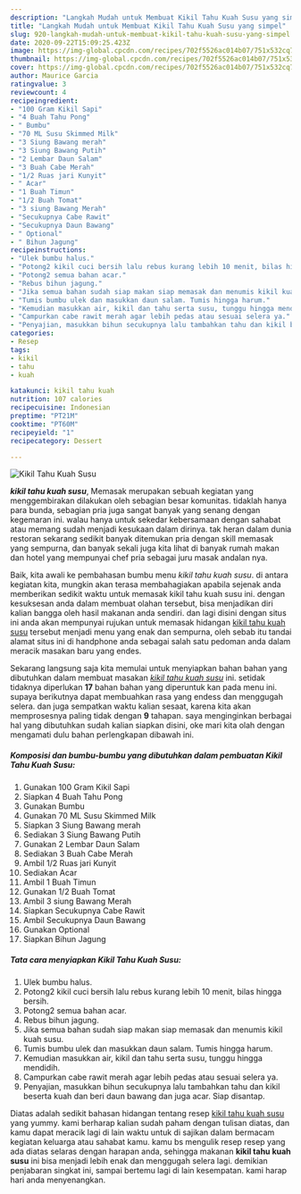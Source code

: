 ```yaml
---
description: "Langkah Mudah untuk Membuat Kikil Tahu Kuah Susu yang simpel"
title: "Langkah Mudah untuk Membuat Kikil Tahu Kuah Susu yang simpel"
slug: 920-langkah-mudah-untuk-membuat-kikil-tahu-kuah-susu-yang-simpel
date: 2020-09-22T15:09:25.423Z
image: https://img-global.cpcdn.com/recipes/702f5526ac014b07/751x532cq70/kikil-tahu-kuah-susu-foto-resep-utama.jpg
thumbnail: https://img-global.cpcdn.com/recipes/702f5526ac014b07/751x532cq70/kikil-tahu-kuah-susu-foto-resep-utama.jpg
cover: https://img-global.cpcdn.com/recipes/702f5526ac014b07/751x532cq70/kikil-tahu-kuah-susu-foto-resep-utama.jpg
author: Maurice Garcia
ratingvalue: 3
reviewcount: 4
recipeingredient:
- "100 Gram Kikil Sapi"
- "4 Buah Tahu Pong"
- " Bumbu"
- "70 ML Susu Skimmed Milk"
- "3 Siung Bawang merah"
- "3 Siung Bawang Putih"
- "2 Lembar Daun Salam"
- "3 Buah Cabe Merah"
- "1/2 Ruas jari Kunyit"
- " Acar"
- "1 Buah Timun"
- "1/2 Buah Tomat"
- "3 siung Bawang Merah"
- "Secukupnya Cabe Rawit"
- "Secukupnya Daun Bawang"
- " Optional"
- " Bihun Jagung"
recipeinstructions:
- "Ulek bumbu halus."
- "Potong2 kikil cuci bersih lalu rebus kurang lebih 10 menit, bilas hingga bersih."
- "Potong2 semua bahan acar."
- "Rebus bihun jagung."
- "Jika semua bahan sudah siap makan siap memasak dan menumis kikil kuah susu."
- "Tumis bumbu ulek dan masukkan daun salam. Tumis hingga harum."
- "Kemudian masukkan air, kikil dan tahu serta susu, tunggu hingga mendidih."
- "Campurkan cabe rawit merah agar lebih pedas atau sesuai selera ya."
- "Penyajian, masukkan bihun secukupnya lalu tambahkan tahu dan kikil beserta kuah dan beri daun bawang dan juga acar. Siap disantap."
categories:
- Resep
tags:
- kikil
- tahu
- kuah

katakunci: kikil tahu kuah 
nutrition: 107 calories
recipecuisine: Indonesian
preptime: "PT21M"
cooktime: "PT60M"
recipeyield: "1"
recipecategory: Dessert

---
```



![Kikil Tahu Kuah Susu](https://img-global.cpcdn.com/recipes/702f5526ac014b07/751x532cq70/kikil-tahu-kuah-susu-foto-resep-utama.jpg)

<b><i>kikil tahu kuah susu</i></b>, Memasak merupakan sebuah kegiatan yang menggembirakan dilakukan oleh sebagian besar komunitas. tidaklah hanya para bunda, sebagian pria juga sangat banyak yang senang dengan kegemaran ini. walau hanya untuk sekedar kebersamaan dengan sahabat atau memang sudah menjadi kesukaan dalam dirinya. tak heran dalam dunia restoran sekarang sedikit banyak ditemukan pria dengan skill memasak yang sempurna, dan banyak sekali juga kita lihat di banyak rumah makan dan hotel yang mempunyai chef pria sebagai juru masak andalan nya.

Baik, kita awali ke pembahasan bumbu menu <i>kikil tahu kuah susu</i>. di antara kegiatan kita, mungkin akan terasa membahagiakan apabila sejenak anda memberikan sedikit waktu untuk memasak kikil tahu kuah susu ini. dengan kesuksesan anda dalam membuat olahan tersebut, bisa menjadikan diri kalian bangga oleh hasil makanan anda sendiri. dan lagi disini dengan situs ini anda akan mempunyai rujukan untuk memasak hidangan <u>kikil tahu kuah susu</u> tersebut menjadi menu yang enak dan sempurna, oleh sebab itu tandai alamat situs ini di handphone anda sebagai salah satu pedoman anda dalam meracik masakan baru yang endes.




Sekarang langsung saja kita memulai untuk menyiapkan bahan bahan yang dibutuhkan dalam membuat masakan <u><i>kikil tahu kuah susu</i></u> ini. setidak tidaknya diperlukan <b>17</b> bahan bahan yang diperuntuk kan pada menu ini. supaya berikutnya dapat membuahkan rasa yang endess dan menggugah selera. dan juga sempatkan waktu kalian sesaat, karena kita akan memprosesnya paling tidak dengan <b>9</b> tahapan. saya menginginkan berbagai hal yang dibutuhkan sudah kalian siapkan disini, oke mari kita olah dengan mengamati dulu bahan perlengkapan dibawah ini.

<!--inarticleads1-->

##### Komposisi dan bumbu-bumbu yang dibutuhkan dalam pembuatan Kikil Tahu Kuah Susu:

1. Gunakan 100 Gram Kikil Sapi
1. Siapkan 4 Buah Tahu Pong
1. Gunakan  Bumbu
1. Gunakan 70 ML Susu Skimmed Milk
1. Siapkan 3 Siung Bawang merah
1. Sediakan 3 Siung Bawang Putih
1. Gunakan 2 Lembar Daun Salam
1. Sediakan 3 Buah Cabe Merah
1. Ambil 1/2 Ruas jari Kunyit
1. Sediakan  Acar
1. Ambil 1 Buah Timun
1. Gunakan 1/2 Buah Tomat
1. Ambil 3 siung Bawang Merah
1. Siapkan Secukupnya Cabe Rawit
1. Ambil Secukupnya Daun Bawang
1. Gunakan  Optional
1. Siapkan  Bihun Jagung




<!--inarticleads2-->

##### Tata cara menyiapkan Kikil Tahu Kuah Susu:

1. Ulek bumbu halus.
1. Potong2 kikil cuci bersih lalu rebus kurang lebih 10 menit, bilas hingga bersih.
1. Potong2 semua bahan acar.
1. Rebus bihun jagung.
1. Jika semua bahan sudah siap makan siap memasak dan menumis kikil kuah susu.
1. Tumis bumbu ulek dan masukkan daun salam. Tumis hingga harum.
1. Kemudian masukkan air, kikil dan tahu serta susu, tunggu hingga mendidih.
1. Campurkan cabe rawit merah agar lebih pedas atau sesuai selera ya.
1. Penyajian, masukkan bihun secukupnya lalu tambahkan tahu dan kikil beserta kuah dan beri daun bawang dan juga acar. Siap disantap.




Diatas adalah sedikit bahasan hidangan tentang resep <u>kikil tahu kuah susu</u> yang yummy. kami berharap kalian sudah paham dengan tulisan diatas, dan kamu dapat meracik lagi di lain waktu untuk di sajikan dalam bermacam kegiatan keluarga atau sahabat kamu. kamu bs mengulik resep resep yang ada diatas selaras dengan harapan anda, sehingga makanan <b>kikil tahu kuah susu</b> ini bisa menjadi lebih enak dan menggugah selera lagi. demikian penjabaran singkat ini, sampai bertemu lagi di lain kesempatan. kami harap hari anda menyenangkan.
